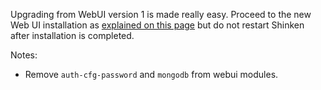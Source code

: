 Upgrading from WebUI version 1 is made really easy. Proceed to the new Web UI installation as [explained on this page](https://github.com/shinken-monitoring/mod-webui/wiki/Installation) but do not restart Shinken after installation is completed.

Notes:
* Remove `auth-cfg-password` and `mongodb` from webui modules.